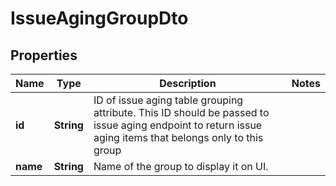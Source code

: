 
# IssueAgingGroupDto

## Properties
Name | Type | Description | Notes
------------ | ------------- | ------------- | -------------
**id** | **String** | ID of issue aging table grouping attribute. This ID should be passed to issue aging endpoint to return issue aging items that belongs only to this group | 
**name** | **String** | Name of the group to display it on UI. | 



